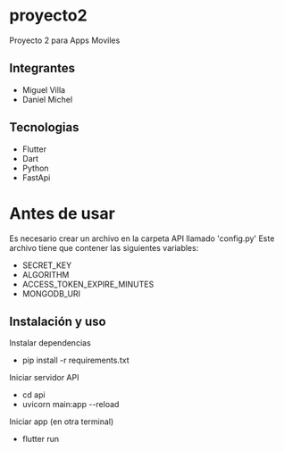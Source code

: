 # proyecto2

Proyecto 2 para Apps Moviles

## Integrantes

- Miguel Villa
- Daniel Michel

## Tecnologias

- Flutter
- Dart
- Python
- FastApi

# Antes de usar

 Es necesario crear un archivo en la carpeta API llamado 'config.py'
 Este archivo tiene que contener las siguientes variables:
 - SECRET_KEY
 - ALGORITHM
 - ACCESS_TOKEN_EXPIRE_MINUTES
 - MONGODB_URI

## Instalación y uso

 Instalar dependencias
 - pip install -r requirements.txt

 Iniciar servidor API
 - cd api
 - uvicorn main:app --reload

 Iniciar app (en otra terminal)
 - flutter run